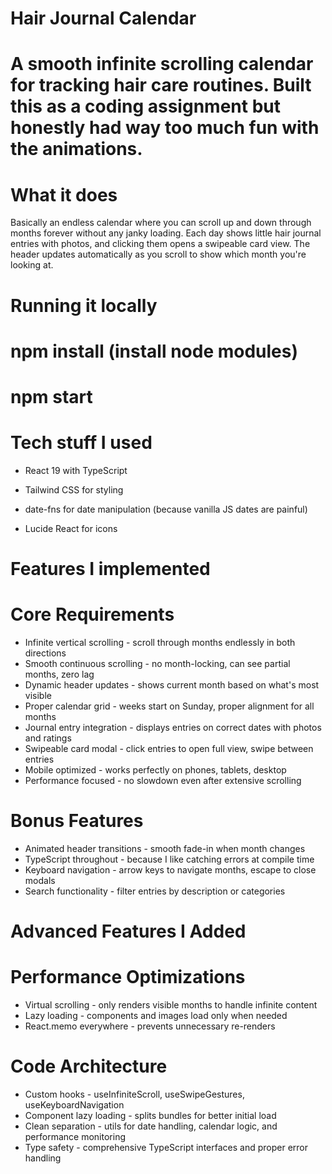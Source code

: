 # Hair Journal Calendar

# A smooth infinite scrolling calendar for tracking hair care routines. Built this as a coding assignment but honestly had way too much fun with the animations.

# What it does

Basically an endless calendar where you can scroll up and down through months forever without any janky loading. Each day shows little hair journal entries with photos, and clicking them opens a swipeable card view. The header updates automatically as you scroll to show which month you're looking at.

# Running it locally

# npm install (install node modules)

# npm start

# Tech stuff I used

- React 19 with TypeScript

- Tailwind CSS for styling

- date-fns for date manipulation (because vanilla JS dates are painful)

- Lucide React for icons

# Features I implemented

# Core Requirements

- Infinite vertical scrolling - scroll through months endlessly in both directions
- Smooth continuous scrolling - no month-locking, can see partial months, zero lag
- Dynamic header updates - shows current month based on what's most visible
- Proper calendar grid - weeks start on Sunday, proper alignment for all months
- Journal entry integration - displays entries on correct dates with photos and ratings
- Swipeable card modal - click entries to open full view, swipe between entries
- Mobile optimized - works perfectly on phones, tablets, desktop
- Performance focused - no slowdown even after extensive scrolling

# Bonus Features

- Animated header transitions - smooth fade-in when month changes
- TypeScript throughout - because I like catching errors at compile time
- Keyboard navigation - arrow keys to navigate months, escape to close modals
- Search functionality - filter entries by description or categories

# Advanced Features I Added

# Performance Optimizations

- Virtual scrolling - only renders visible months to handle infinite content
- Lazy loading - components and images load only when needed
- React.memo everywhere - prevents unnecessary re-renders

# Code Architecture

- Custom hooks - useInfiniteScroll, useSwipeGestures, useKeyboardNavigation
- Component lazy loading - splits bundles for better initial load
- Clean separation - utils for date handling, calendar logic, and performance monitoring
- Type safety - comprehensive TypeScript interfaces and proper error handling
